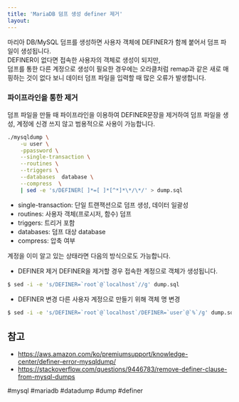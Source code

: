 ```yaml
---
title: 'MariaDB 덤프 생성 definer 제거'
layout: 
---
```



마리아 DB/MySQL 덤프를 생성하면 사용자 객체에 DEFINER가 함께 붙어서 덤프 파일이 생성됩니다.  
DEFINER이 없다면 접속한 사용자의 객체로 생성이 되지만,   
덤프를 통한 다른 계정으로 생성이 필요한 경우에는 오라클처럼 remap과 같은 새로 매핑하는 것이 없다 보니 데이터 덤프 파일을 입력할 때 많은 오류가 발생합니다.

### 파이프라인을 통한 제거 

덤프 파일을 만들 때 파이프라인을 이용하여 DEFINER문장을 제거하여 덤프 파일을 생성, 
계정에 신경 쓰지 않고 범용적으로 사용이 가능합니다.

```sh 
./mysqldump \
    -u user \
    -ppassword \
    --single-transaction \
    --routines \
    --triggers \
    --databases  database \
    --compress  \    
    | sed -e 's/DEFINER[ ]*=[ ]*[^*]*\*/\*/' > dump.sql
```

* single-transaction: 단일 트랜잭션으로 덤프 생성, 데이터 일괄성
* routines: 사용자 객체(프로시저, 함수) 덤프
* triggers: 트리거 포함
* databases: 덤프 대상 database
* compress: 압축 여부

계정을 이미 알고 있는 상태라면 다음의 방식으로도 가능합니다.

* DEFINER 제거
  DEFINER을 제거할 경우 접속한 계정으로 객체가 생성됩니다.

```sh
$ sed -i -e 's/DEFINER=`root`@`localhost`//g' dump.sql
```

* DEFINER 변경 
  다른 사용자 계정으로 만들기 위해 객체 명 변경

```sh
$ sed -i -e 's/DEFINER=`root`@`localhost`/DEFINER=`user`@`%`/g' dump.sql
```

## 참고

* https://aws.amazon.com/ko/premiumsupport/knowledge-center/definer-error-mysqldump/
* https://stackoverflow.com/questions/9446783/remove-definer-clause-from-mysql-dumps

#mysql #mariadb #datadump #dump #definer